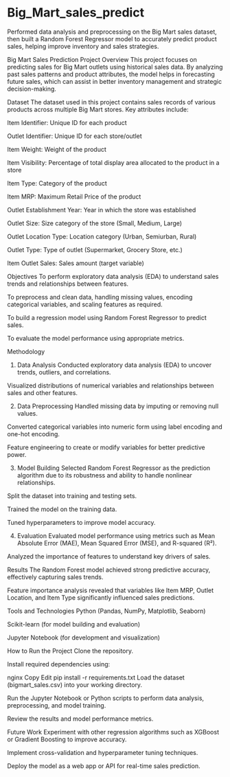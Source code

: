 # Big_Mart_sales_predict
Performed data analysis and preprocessing on the Big Mart sales dataset, then built a Random Forest Regressor model to accurately predict product sales, helping improve inventory and sales strategies.

Big Mart Sales Prediction
Project Overview
This project focuses on predicting sales for Big Mart outlets using historical sales data. By analyzing past sales patterns and product attributes, the model helps in forecasting future sales, which can assist in better inventory management and strategic decision-making.

Dataset
The dataset used in this project contains sales records of various products across multiple Big Mart stores. Key attributes include:

Item Identifier: Unique ID for each product

Outlet Identifier: Unique ID for each store/outlet

Item Weight: Weight of the product

Item Visibility: Percentage of total display area allocated to the product in a store

Item Type: Category of the product

Item MRP: Maximum Retail Price of the product

Outlet Establishment Year: Year in which the store was established

Outlet Size: Size category of the store (Small, Medium, Large)

Outlet Location Type: Location category (Urban, Semiurban, Rural)

Outlet Type: Type of outlet (Supermarket, Grocery Store, etc.)

Item Outlet Sales: Sales amount (target variable)

Objectives
To perform exploratory data analysis (EDA) to understand sales trends and relationships between features.

To preprocess and clean data, handling missing values, encoding categorical variables, and scaling features as required.

To build a regression model using Random Forest Regressor to predict sales.

To evaluate the model performance using appropriate metrics.

Methodology
1. Data Analysis
Conducted exploratory data analysis (EDA) to uncover trends, outliers, and correlations.

Visualized distributions of numerical variables and relationships between sales and other features.

2. Data Preprocessing
Handled missing data by imputing or removing null values.

Converted categorical variables into numeric form using label encoding and one-hot encoding.

Feature engineering to create or modify variables for better predictive power.

3. Model Building
Selected Random Forest Regressor as the prediction algorithm due to its robustness and ability to handle nonlinear relationships.

Split the dataset into training and testing sets.

Trained the model on the training data.

Tuned hyperparameters to improve model accuracy.

4. Evaluation
Evaluated model performance using metrics such as Mean Absolute Error (MAE), Mean Squared Error (MSE), and R-squared (R²).

Analyzed the importance of features to understand key drivers of sales.

Results
The Random Forest model achieved strong predictive accuracy, effectively capturing sales trends.

Feature importance analysis revealed that variables like Item MRP, Outlet Location, and Item Type significantly influenced sales predictions.

Tools and Technologies
Python (Pandas, NumPy, Matplotlib, Seaborn)

Scikit-learn (for model building and evaluation)

Jupyter Notebook (for development and visualization)

How to Run the Project
Clone the repository.

Install required dependencies using:

nginx
Copy
Edit
pip install -r requirements.txt
Load the dataset (bigmart_sales.csv) into your working directory.

Run the Jupyter Notebook or Python scripts to perform data analysis, preprocessing, and model training.

Review the results and model performance metrics.

Future Work
Experiment with other regression algorithms such as XGBoost or Gradient Boosting to improve accuracy.

Implement cross-validation and hyperparameter tuning techniques.

Deploy the model as a web app or API for real-time sales prediction.
